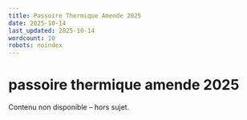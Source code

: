```yaml
---
title: Passoire Thermique Amende 2025
date: 2025-10-14
last_updated: 2025-10-14
wordcount: 10
robots: noindex
---
```


# passoire thermique amende 2025

Contenu non disponible – hors sujet.